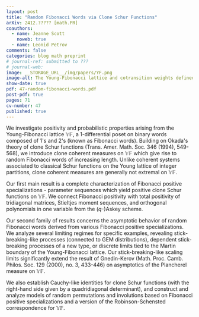 ```yaml
---
layout: post
title: "Random Fibonacci Words via Clone Schur Functions"
arXiv: 2412.????? [math.PR]
coauthors:
  - name: Jeanne Scott
    noweb: true
  - name: Leonid Petrov
comments: false
categories: blog math preprint
# journal-ref: submitted to ???
# journal-web:
image: __STORAGE_URL__/img/papers/YF.png
image-alt: The Young-Fibonacci lattice and cotransition weights defined by an arbitrary harmonic function
show-date: true
pdf: 47-random-fibonacci-words.pdf
post-pdf: true
pages: 71
cv-number: 47
published: true
---
```



We investigate positivity and probabilistic properties arising from the Young-Fibonacci lattice $\mathbb{YF}$, a 1-differential poset on binary words composed of 1's and 2's (known as Fibonacci words). Building on Okada's theory of clone Schur functions (Trans. Amer. Math. Soc. 346 (1994), 549-568), we introduce clone coherent measures on $\mathbb{YF}$ which give rise to random Fibonacci words of increasing length. Unlike coherent systems associated to classical Schur functions on the Young lattice of integer partitions, clone coherent measures are generally not extremal on $\mathbb{YF}$.

Our first main result is a complete characterization of Fibonacci positive specializations - parameter sequences which yield positive clone Schur functions on $\mathbb{YF}$. We connect Fibonacci positivity with total positivity of tridiagonal matrices, Stieltjes moment sequences, and orthogonal polynomials in one variable from the ($q$-)Askey scheme.

Our second family of results concerns the asymptotic behavior of random Fibonacci words derived from various Fibonacci positive specializations. We analyze several limiting regimes for specific examples, revealing stick-breaking-like processes (connected to GEM distributions), dependent stick-breaking processes of a new type, or discrete limits tied to the Martin boundary of the Young-Fibonacci lattice. Our stick-breaking-like scaling limits significantly extend the result of Gnedin-Kerov (Math. Proc. Camb. Philos. Soc. 129 (2000), no. 3, 433-446) on asymptotics of the Plancherel measure on $\mathbb{YF}$.

We also establish Cauchy-like identities for clone Schur functions (with the right-hand side given by a quadridiagonal determinant), and construct and analyze models of random permutations and involutions based on Fibonacci positive specializations and a version of the Robinson-Schensted correspondence for $\mathbb{YF}$.
